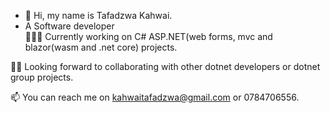 - 👋 Hi, my name is Tafadzwa Kahwai.
- 
    A Software developer                                                                                                                                                                                                       
👨🏾‍💻 Currently working on C# ASP.NET(web forms, mvc and blazor(wasm and .net core) projects.

✌🏾 Looking forward to collaborating with other dotnet developers or dotnet group projects.

📫 You can reach me on kahwaitafadzwa@gmail.com or 0784706556.
<!---
tafadzwaonline/tafadzwaonline is a ✨ special ✨ repository because its `README.md` (this file) appears on your GitHub profile.
You can click the Preview link to take a look at your changes.
--->
